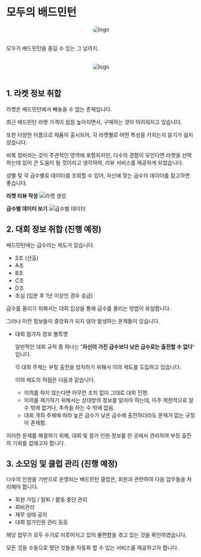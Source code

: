 # 모두의 배드민턴 

<div style="display:flex; justify-content:center; "><img
style="border-radius:20px;" src="https://i.ibb.co/Cmfkfpx/Frame-1.png" alt="logo" /></div>

<br>

모두가 배드민턴을 즐길 수 있는 그 날까지.


<br>


<div style="display:flex; justify-content:center;"><img 
style="border-radius:20px;" src="https://i.ibb.co/f8hXG94/image.png" alt="logo" loading="lazy" /></div>


<br>

##  1. 라켓 정보 취합

라켓은 배드민턴에서 빼놓을 수 없는 존재입니다.

최근 배드민턴 라켓 가격이 점점 높아지면서, 구매하는 것이 어려워지고 있습니다.

또한 다양한 이름으로 제품이 출시되어, 각 라켓별로 어떤 특성을 가지는지 알기가 쉽지 않습니다.

비록 장비라는 것이 주관적인 영역에 포함되지만, 다수의 경험이 모인다면 라켓을 선택하는데 있어 큰 도움이 될 것이라고 생각하여, 리뷰 서비스를 제공하게 되었습니다.

성별 및 각 급수별로 데이터를 조회할 수 있어, 자신에 맞는 급수의 데이터를 참고하면 좋습니다.



**라켓 리뷰 작성**
![라켓 생성](https://i.ibb.co/YtHDYw9/image.gif)


**급수별 데이터 보기**
![급수별 데이터](https://i.ibb.co/Sr3yn5p/image.gif)


## 2. 대회 정보 취합 (진행 예정)
배드민턴에는 급수라는 제도가 있습니다.

- S조 (선출)
- A조
- B조
- C조
- D조
- 초심 (입문 후 1년 이상인 경우 승급)

급수를 올리기 위해서는 대회 입상을 통해 급수를 올리는 방법이 유일합니다.

그러나 이런 정보들이 중앙화가 되지 않아 발생하는 문제들이 있습니다.

- 대회 참가자 정보 불투명
   
  일반적인 대회 규칙 중 하나는 **'자신이 가진 급수보다 낮은 급수로는 출전할 수 없다'** 입니다. 

  각 대회 주체는 부정 출전을 방지하기 위해서 이의 제도를 도입하고 있습니다.

  이의 제도의 허점은 다음과 같습니다.

  - 이의를 하지 않는다면 아무런 조치 없이 그대로 대회 진행.
  - 이의를 제기하기 위해서는 상대방의 정보를 알아야 하는데, 아주 제한적으로 알 수 밖에 없거나, 추측을 하는 수 밖에 없음.
  - 대회 개최 주체에 따라 높은 급수가 낮은 급수에 출전하더라도 문제가 없는 규정이 존재함.



이러한 문제를 해결하기 위해, 대회 및 참가 인원 정보를 한 곳에서 관리하여 부정 출전의 기회를 없애고자 합니다.


## 3. 소모임 및 클럽 관리 (진행 예정)

다수의 인원을 기반으로 운영되는 배드민턴 클럽은, 회원과 관련하여 다음 업무들을 처리해야 합니다.

- 회원 가입 / 탈퇴 / 활동 중단 관리
- 회비관리
- 재무 상태 공지
- 대회 참가인원 관리 등등

해당 업무가 모두 수기로 이루어지고 있어 불편함을 겪고 있는 것을 확인하였습니다.

모든 것을 수동으로 했던 것들을 자동화 할 수 있는 서비스를 제공하고자 합니다.
